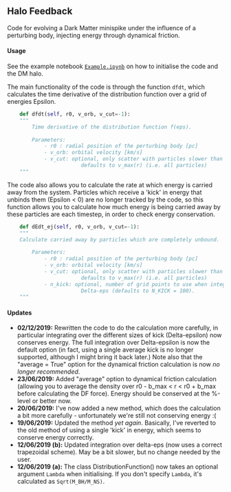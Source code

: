 ## Halo Feedback

Code for evolving a Dark Matter minispike under the influence of a perturbing body, injecting energy through dynamical friction.

#### Usage

See the example notebook [`Example.ipynb`](https://github.com/bradkav/HaloFeedback/blob/master/Example.ipynb) on how to initialise the code and the DM halo.

The main functionality of the code is through the function `dfdt`, which calculates the time derivative of the distribution function over a grid of energies Epsilon.

```python
    def dfdt(self, r0, v_orb, v_cut=-1):
    """
        Time derivative of the distribution function f(eps).
        
        Parameters:
            - r0 : radial position of the perturbing body [pc]
            - v_orb: orbital velocity [km/s]
            - v_cut: optional, only scatter with particles slower than v_cut [km/s]
                        defaults to v_max(r) (i.e. all particles)
    """
```

The code also allows you to calculate the rate at which energy is carried away from the system. Particles which receive a 'kick' in energy that unbinds them (Epsilon < 0) are no longer tracked by the code, so this function allows you to calculate how much energy is being carried away by these particles are each timestep, in order to check energy conservation.

```python
    def dEdt_ej(self, r0, v_orb, v_cut=-1):
    """
    Calculate carried away by particles which are completely unbound.
        
        Parameters:
            - r0 : radial position of the perturbing body [pc]
            - v_orb: orbital velocity [km/s]
            - v_cut: optional, only scatter with particles slower than v_cut [km/s]
                        defaults to v_max(r) (i.e. all particles)
            - n_kick: optional, number of grid points to use when integrating over
                        Delta-eps (defaults to N_KICK = 100).
    """
```

#### Updates

 - **02/12/2019:** Rewritten the code to do the calculation more carefully, in particular integrating over the different sizes of kick (Delta-epsilon) now conserves energy. The full integration over Delta-epsilon is now the default option (in fact, using a single average kick is no longer supported, although I might bring it back later.) Note  also that the "average = True" option for the dynamical friction calculation is now *no longer recommended*.  
 - **23/06/2019:** Added "average" option to dynamical friction calculation (allowing you to average the density over r0 - b_max < r < r0 + b_max before calculating the DF force). Energy should be conserved at the %-level or better now.  
 - **20/06/2019:** I've now added a new method, which does the calculation a bit more carefully - unfortunately we're still not conserving energy :(  
 - **19/06/2019:** Updated the method *yet again*. Basically, I've reverted to the old method of using a single 'kick' in energy, which seems to conserve energy correctly.  
 - **12/06/2019 (b):** Updated integration over delta-eps (now uses a correct trapezoidal scheme). May be a bit slower, but no change needed by the user.  
 - **12/06/2019 (a):** The class DistributionFunction() now takes an optional argument `Lambda` when initialising. If you don't specify `Lambda`, it's calculated as `Sqrt(M_BH/M_NS)`.  





